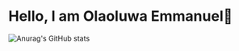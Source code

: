 # Hello, I am Olaoluwa Emmanuel👋
![Anurag's GitHub stats](https://github-readme-stats.vercel.app/api?username=Emmanuel0846&show_icons=true&theme=radical)
